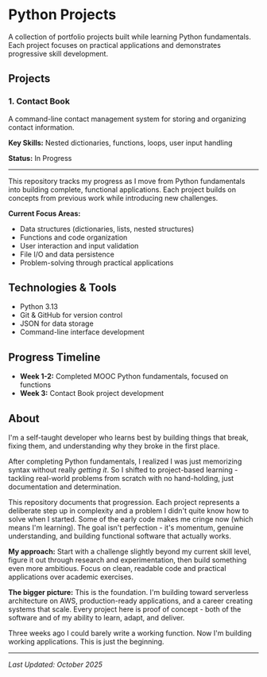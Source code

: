 # Python Projects

A collection of portfolio projects built while learning Python fundamentals. Each project focuses on practical applications and demonstrates progressive skill development.

## Projects

### 1. Contact Book
A command-line contact management system for storing and organizing contact information.

**Key Skills:** Nested dictionaries, functions, loops, user input handling

**Status:** In Progress

---

This repository tracks my progress as I move from Python fundamentals into building complete, functional applications. Each project builds on concepts from previous work while introducing new challenges.

**Current Focus Areas:**
- Data structures (dictionaries, lists, nested structures)
- Functions and code organization
- User interaction and input validation
- File I/O and data persistence
- Problem-solving through practical applications

## Technologies & Tools

- Python 3.13
- Git & GitHub for version control
- JSON for data storage
- Command-line interface development

## Progress Timeline

- **Week 1-2:** Completed MOOC Python fundamentals, focused on functions
- **Week 3:** Contact Book project development


## About

I'm a self-taught developer who learns best by building things that break, fixing them, and understanding why they broke in the first place.

After completing Python fundamentals, I realized I was just memorizing syntax without really *getting it*. So I shifted to project-based learning - tackling real-world problems from scratch with no hand-holding, just documentation and determination.

This repository documents that progression. Each project represents a deliberate step up in complexity and a problem I didn't quite know how to solve when I started. Some of the early code makes me cringe now (which means I'm learning). The goal isn't perfection - it's momentum, genuine understanding, and building functional software that actually works.

**My approach:** Start with a challenge slightly beyond my current skill level, figure it out through research and experimentation, then build something even more ambitious. Focus on clean, readable code and practical applications over academic exercises.

**The bigger picture:** This is the foundation. I'm building toward serverless architecture on AWS, production-ready applications, and a career creating systems that scale. Every project here is proof of concept - both of the software and of my ability to learn, adapt, and deliver.

Three weeks ago I could barely write a working function. Now I'm building working applications. This is just the beginning.


---

*Last Updated: October 2025*
